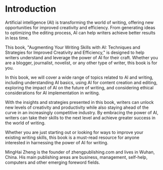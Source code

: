 # Introduction

Artificial intelligence (AI) is transforming the world of writing, offering new opportunities for improved creativity and efficiency. From generating ideas to optimizing the editing process, AI can help writers achieve better results in less time.

This book, "Augmenting Your Writing Skills with AI: Techniques and Strategies for Improved Creativity and Efficiency," is designed to help writers understand and leverage the power of AI for their craft. Whether you are a blogger, journalist, novelist, or any other type of writer, this book is for you.

In this book, we will cover a wide range of topics related to AI and writing, including understanding AI basics, using AI for content creation and editing, exploring the impact of AI on the future of writing, and considering ethical considerations for AI implementation in writing.

With the insights and strategies presented in this book, writers can unlock new levels of creativity and productivity while also staying ahead of the curve in an increasingly competitive industry. By embracing the power of AI, writers can take their skills to the next level and achieve greater success in the world of writing.

Whether you are just starting out or looking for ways to improve your existing writing skills, this book is a must-read resource for anyone interested in harnessing the power of AI for writing.

MingHai Zheng is the founder of zhengpublishing.com and lives in Wuhan, China. His main publishing areas are business, management, self-help, computers and other emerging foreword fields.
